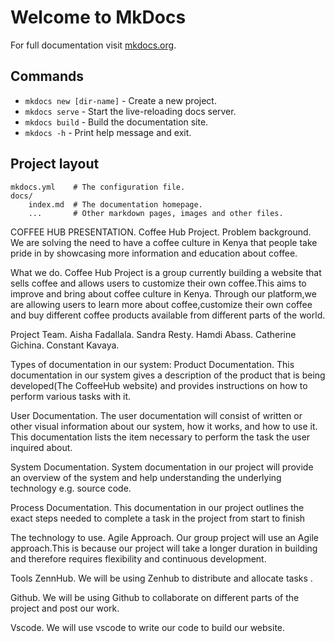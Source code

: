 # Welcome to MkDocs

For full documentation visit [mkdocs.org](https://www.mkdocs.org).

## Commands

* `mkdocs new [dir-name]` - Create a new project.
* `mkdocs serve` - Start the live-reloading docs server.
* `mkdocs build` - Build the documentation site.
* `mkdocs -h` - Print help message and exit.

## Project layout

    mkdocs.yml    # The configuration file.
    docs/
        index.md  # The documentation homepage.
        ...       # Other markdown pages, images and other files.


COFFEE HUB PRESENTATION.
Coffee Hub Project.
Problem background.
We are solving the need to have a coffee culture in Kenya that people take pride in by showcasing more information and education about coffee.

What we do.
Coffee Hub Project is a group currently building a website that sells coffee and allows users to customize their own  coffee.This aims to improve and bring about coffee culture in Kenya.
Through our platform,we are allowing users to learn more about coffee,customize their own coffee and buy different coffee products available from different parts of the world.

Project Team.
Aisha Fadallala.
Sandra Resty.
Hamdi Abass.
Catherine Gichina.
Constant Kavaya.

Types of documentation in our system:
Product Documentation.
This documentation in our system gives a description of  the product that is being developed(The CoffeeHub website) and provides instructions on how to perform various tasks with it.

User Documentation.
The user documentation will consist of written or other visual information about our system, how it works, and how to use it. This documentation lists the item necessary to perform the task the user inquired about. 

System Documentation.
System documentation in our project will  provide an overview of the system and help understanding  the underlying technology e.g. source code.

Process Documentation.
This  documentation in our project  outlines the exact  steps needed to complete a task in the project  from start to finish

The technology to use.
Agile Approach.
Our group project will use an Agile approach.This is because our project will take a longer duration in building and therefore requires flexibility and continuous development.

Tools
ZennHub.
We will be using Zenhub to distribute and allocate tasks .

Github.
We will be using Github to collaborate on different parts of the project and post our work.

Vscode.
We will use vscode to write our code to build our website.
